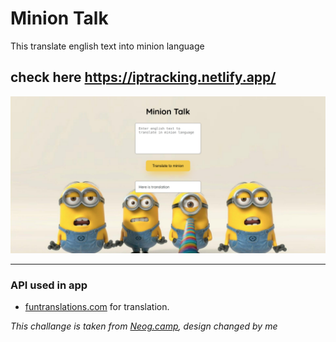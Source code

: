 # Minion Talk

This translate english text into minion language

## check here https://iptracking.netlify.app/

![image](/assets/finalapp.png)

---

### API used in app

-  [funtranslations.com](https://funtranslations.com/minion) for translation.

_This challange is taken from [Neog.camp](neog.camp), design changed by me_

